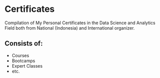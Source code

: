 # Certificates
Compilation of My Personal Certificates in the Data Science and Analytics Field both from National (Indonesia) and International organizer.

## Consists of:
- Courses
- Bootcamps
- Expert Classes
- etc.
